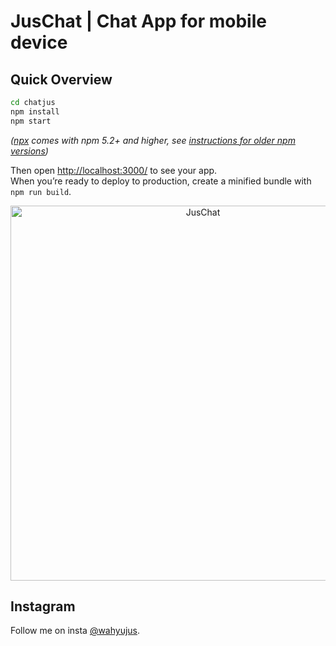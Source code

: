 # JusChat | Chat App for mobile device

## Quick Overview

```sh
cd chatjus
npm install
npm start
```

_([npx](https://medium.com/@maybekatz/introducing-npx-an-npm-package-runner-55f7d4bd282b) comes with npm 5.2+ and higher, see [instructions for older npm versions](https://gist.github.com/gaearon/4064d3c23a77c74a3614c498a8bb1c5f))_

Then open [http://localhost:3000/](http://localhost:3000/) to see your app.<br>
When you’re ready to deploy to production, create a minified bundle with `npm run build`.

<p align='center'>
<img src='https://drive.google.com/file/d/1ct4ROhuNlsqiNWaOQZhwFSU8RQZy2ao1/preview' width='600' alt='JusChat'>
</p>

## Instagram

Follow me on insta [@wahyujus](https://www.instagram.com/wahyujus/).
